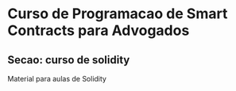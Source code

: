 # Curso de Programacao de Smart Contracts para Advogados

## Secao: curso de solidity

Material para aulas de Solidity
